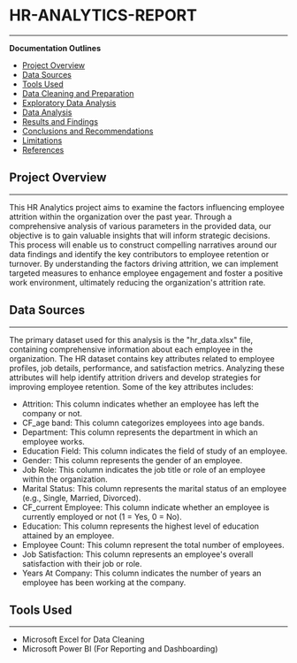 # HR-ANALYTICS-REPORT
---

**Documentation Outlines**

- [Project Overview](#project-overview)
- [Data Sources](#data-sources)
- [Tools Used](#tools-used)
- [Data Cleaning and Preparation](#data-cleaning-and-preparation)
- [Exploratory Data Analysis](#exploratory-data-analysis)
- [Data Analysis](#data-analysis)
- [Results and Findings](#results-and-findings)
- [Conclusions and Recommendations](#conclusions-and-recommendations)
- [Limitations](#limitations)
- [References](#references)

## Project Overview
---
This HR Analytics project aims to examine the factors influencing employee attrition within the organization over the past year. Through a comprehensive analysis of various   parameters in the provided data, our objective is to gain valuable insights that will inform strategic decisions. This process will enable us to construct compelling narratives around our data findings and identify the key contributors to employee retention or turnover. By understanding the factors driving attrition, we can implement targeted measures to enhance employee engagement and foster a positive work environment, ultimately reducing the organization's attrition rate.

## Data Sources
---
The primary dataset used for this analysis is the "hr_data.xlsx" file, containing comprehensive information about each employee in the organization. The HR dataset contains key attributes related to employee profiles, job details, performance, and satisfaction metrics. Analyzing these attributes will help identify attrition drivers and develop strategies for improving employee retention. Some of the key attributes includes:

- Attrition: This column indicates whether an employee has left the company or not.
- CF_age band: This column categorizes employees into age bands.
- Department: This column represents the department in which an employee works.
- Education Field: This column indicates the field of study of an employee.
- Gender: This column represents the gender of an employee.
- Job Role: This column indicates the job title or role of an employee within the organization.
- Marital Status: This column represents the marital status of an employee (e.g., Single, Married, Divorced).
- CF_current Employee: This column indicate whether an employee is currently employed or not (1 = Yes, 0 = No).
- Education: This column represents the highest level of education attained by an employee.
- Employee Count: This column represent the total number of employees.
- Job Satisfaction: This column represents an employee's overall satisfaction with their job or role.
- Years At Company: This column indicates the number of years an employee has been working at the company.

## Tools Used
---
- Microsoft Excel for Data Cleaning 
- Microsoft Power BI (For Reporting and Dashboarding)








